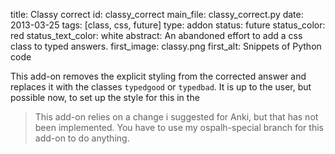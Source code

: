 title: Classy correct
id: classy_correct
main_file: classy_correct.py
date: 2013-03-25
tags: [class, css, future]
type: addon
status: future
status_color: red
status_text_color: white
abstract: An abandoned effort to add a css class to typed answers.
first_image: classy.png
first_alt: Snippets of Python code

This add-on removes the explicit styling from the corrected answer and
replaces it with the classes `typedgood` or `typedbad`. It is up to
the user, but possible now, to set up the style for this in the

<blockquote class="nb">
This add-on relies on a change i suggested for Anki, but that has not
been implemented. You have to use my ospalh-special branch for this
add-on to do anything.
</blockquote>
